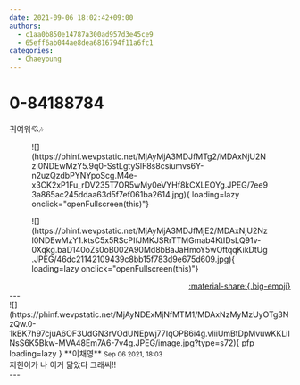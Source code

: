 ```yaml
---
date: 2021-09-06 18:02:42+09:00
authors:
  - c1aa0b850e14787a300ad957d3e45ce9
  - 65eff6ab044ae8dea6816794f11a6fc1
categories:
  - Chaeyoung
---
```


# 0-84188784

<div class="post-container" markdown="1">
<div class="content-container md-sidebar__scrollwrap" markdown="1">

귀여워💘🎶
<figure markdown="1">
![](https://phinf.wevpstatic.net/MjAyMjA3MDJfMTg2/MDAxNjU2NzI0NDEwMzY5.9q0-SstLgtySlF8s8csiumvs6Y-n2uzQzdbPYNYpoScg.M4e-x3CK2xP1Fu_rDV235T7OR5wMy0eVYHf8kCXLEOYg.JPEG/7ee93a865ac245ddaa63d5f7ef061ba2614.jpg){ loading=lazy onclick="openFullscreen(this)"}
</figure>

<figure markdown="1">
![](https://phinf.wevpstatic.net/MjAyMjA3MDJfMjE2/MDAxNjU2NzI0NDEwMzY1.ktsC5x5RScPIfJMKJSRrTTMGmab4KtIDsLQ91v-0Xqkg.baD140oZs0oB002A90Md8bBaJaHmoY5wOftqqKikDtUg.JPEG/46dc21142109439c8bb15f783d9e675d609.jpg){ loading=lazy onclick="openFullscreen(this)"}
</figure>


</div>
</div>

<div style="text-align: right;" markdown="1">
<a href="https://weverse.io/fromis9/fanpost/0-84188784" style="text-align: right;">:material-share:{.big-emoji}</a>
</div>
---

<div class="comments-container md-sidebar__scrollwrap" markdown="1">
<div class="comment" markdown="1">
<div class='id-container' markdown="1">
![](https://phinf.wevpstatic.net/MjAyNDExMjNfMTM1/MDAxNzMyMzUyOTg3NzQw.0-1kBK7h97cjuA6OF3UdGN3rVOdUNEpwj77IqOPB6i4g.vliiUmBtDpMvuwKKLiINsS6K5Bkw-MVA48Em7A6-7v4g.JPEG/image.jpg?type=s72){ pfp loading=lazy }
**<span class="artist">이채영</span>** <small>Sep 06 2021, 18:03</small><br>
</div>
<div class='comment-body' markdown="1">
지헌이가 나 이거 닮았다 그래써!!
</div>
</div>
</div>
---
